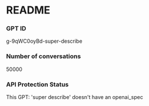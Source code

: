 # README
### GPT ID
 g-9qWC0oyBd-super-describe
### Number of conversations
 50000
### API Protection Status
This GPT: 'super describe' doesn't have an openai_spec
